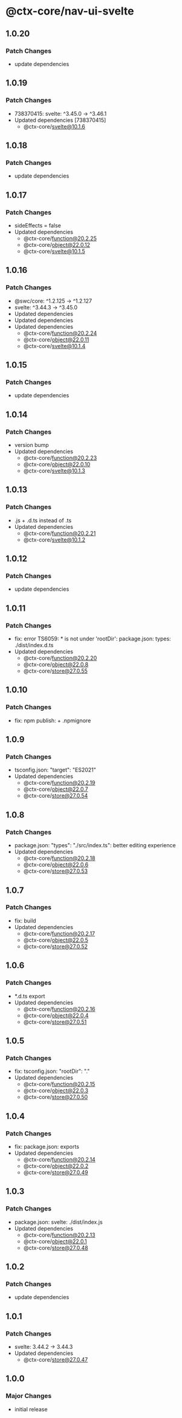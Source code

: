 # @ctx-core/nav-ui-svelte

## 1.0.20

### Patch Changes

- update dependencies

## 1.0.19

### Patch Changes

- 738370415: svelte: ^3.45.0 -> ^3.46.1
- Updated dependencies [738370415]
  - @ctx-core/svelte@10.1.6

## 1.0.18

### Patch Changes

- update dependencies

## 1.0.17

### Patch Changes

- sideEffects = false
- Updated dependencies
  - @ctx-core/function@20.2.25
  - @ctx-core/object@22.0.12
  - @ctx-core/svelte@10.1.5

## 1.0.16

### Patch Changes

- @swc/core: ^1.2.125 -> ^1.2.127
- svelte: ^3.44.3 -> ^3.45.0
- Updated dependencies
- Updated dependencies
- Updated dependencies
  - @ctx-core/function@20.2.24
  - @ctx-core/object@22.0.11
  - @ctx-core/svelte@10.1.4

## 1.0.15

### Patch Changes

- update dependencies

## 1.0.14

### Patch Changes

- version bump
- Updated dependencies
  - @ctx-core/function@20.2.23
  - @ctx-core/object@22.0.10
  - @ctx-core/svelte@10.1.3

## 1.0.13

### Patch Changes

- .js + .d.ts instead of .ts
- Updated dependencies
  - @ctx-core/function@20.2.21
  - @ctx-core/svelte@10.1.2

## 1.0.12

### Patch Changes

- update dependencies

## 1.0.11

### Patch Changes

- fix: error TS6059: \* is not under 'rootDir': package.json: types: ./dist/index.d.ts
- Updated dependencies
  - @ctx-core/function@20.2.20
  - @ctx-core/object@22.0.8
  - @ctx-core/store@27.0.55

## 1.0.10

### Patch Changes

- fix: npm publish: + .npmignore

## 1.0.9

### Patch Changes

- tsconfig.json: "target": "ES2021"
- Updated dependencies
  - @ctx-core/function@20.2.19
  - @ctx-core/object@22.0.7
  - @ctx-core/store@27.0.54

## 1.0.8

### Patch Changes

- package.json: "types": "./src/index.ts": better editing experience
- Updated dependencies
  - @ctx-core/function@20.2.18
  - @ctx-core/object@22.0.6
  - @ctx-core/store@27.0.53

## 1.0.7

### Patch Changes

- fix: build
- Updated dependencies
  - @ctx-core/function@20.2.17
  - @ctx-core/object@22.0.5
  - @ctx-core/store@27.0.52

## 1.0.6

### Patch Changes

- \*.d.ts export
- Updated dependencies
  - @ctx-core/function@20.2.16
  - @ctx-core/object@22.0.4
  - @ctx-core/store@27.0.51

## 1.0.5

### Patch Changes

- fix: tsconfig.json: "rootDir": "."
- Updated dependencies
  - @ctx-core/function@20.2.15
  - @ctx-core/object@22.0.3
  - @ctx-core/store@27.0.50

## 1.0.4

### Patch Changes

- fix: package.json: exports
- Updated dependencies
  - @ctx-core/function@20.2.14
  - @ctx-core/object@22.0.2
  - @ctx-core/store@27.0.49

## 1.0.3

### Patch Changes

- package.json: svelte: ./dist/index.js
- Updated dependencies
  - @ctx-core/function@20.2.13
  - @ctx-core/object@22.0.1
  - @ctx-core/store@27.0.48

## 1.0.2

### Patch Changes

- update dependencies

## 1.0.1

### Patch Changes

- svelte: 3.44.2 -> 3.44.3
- Updated dependencies
  - @ctx-core/store@27.0.47

## 1.0.0

### Major Changes

- initial release
